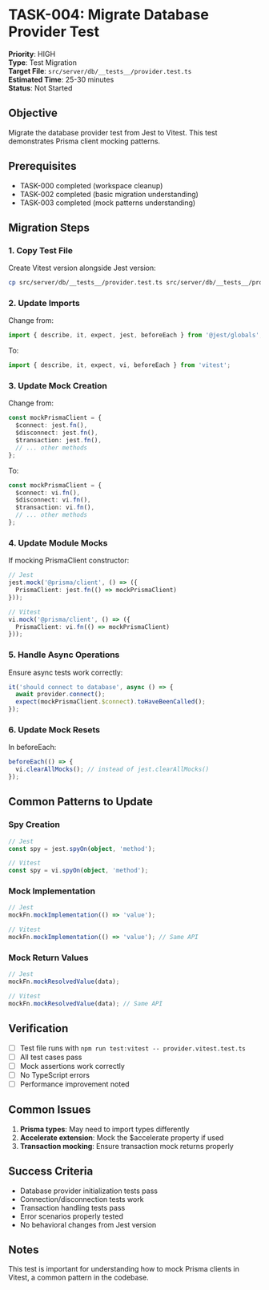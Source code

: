 # TASK-004: Migrate Database Provider Test

**Priority**: HIGH  
**Type**: Test Migration  
**Target File**: `src/server/db/__tests__/provider.test.ts`  
**Estimated Time**: 25-30 minutes  
**Status**: Not Started

## Objective

Migrate the database provider test from Jest to Vitest. This test demonstrates Prisma client mocking patterns.

## Prerequisites

- TASK-000 completed (workspace cleanup)
- TASK-002 completed (basic migration understanding)
- TASK-003 completed (mock patterns understanding)

## Migration Steps

### 1. Copy Test File

Create Vitest version alongside Jest version:
```bash
cp src/server/db/__tests__/provider.test.ts src/server/db/__tests__/provider.vitest.test.ts
```

### 2. Update Imports

Change from:
```typescript
import { describe, it, expect, jest, beforeEach } from '@jest/globals';
```

To:
```typescript
import { describe, it, expect, vi, beforeEach } from 'vitest';
```

### 3. Update Mock Creation

Change from:
```typescript
const mockPrismaClient = {
  $connect: jest.fn(),
  $disconnect: jest.fn(),
  $transaction: jest.fn(),
  // ... other methods
};
```

To:
```typescript
const mockPrismaClient = {
  $connect: vi.fn(),
  $disconnect: vi.fn(),
  $transaction: vi.fn(),
  // ... other methods
};
```

### 4. Update Module Mocks

If mocking PrismaClient constructor:
```typescript
// Jest
jest.mock('@prisma/client', () => ({
  PrismaClient: jest.fn(() => mockPrismaClient)
}));

// Vitest
vi.mock('@prisma/client', () => ({
  PrismaClient: vi.fn(() => mockPrismaClient)
}));
```

### 5. Handle Async Operations

Ensure async tests work correctly:
```typescript
it('should connect to database', async () => {
  await provider.connect();
  expect(mockPrismaClient.$connect).toHaveBeenCalled();
});
```

### 6. Update Mock Resets

In beforeEach:
```typescript
beforeEach(() => {
  vi.clearAllMocks(); // instead of jest.clearAllMocks()
});
```

## Common Patterns to Update

### Spy Creation
```typescript
// Jest
const spy = jest.spyOn(object, 'method');

// Vitest
const spy = vi.spyOn(object, 'method');
```

### Mock Implementation
```typescript
// Jest
mockFn.mockImplementation(() => 'value');

// Vitest
mockFn.mockImplementation(() => 'value'); // Same API
```

### Mock Return Values
```typescript
// Jest
mockFn.mockResolvedValue(data);

// Vitest
mockFn.mockResolvedValue(data); // Same API
```

## Verification

- [ ] Test file runs with `npm run test:vitest -- provider.vitest.test.ts`
- [ ] All test cases pass
- [ ] Mock assertions work correctly
- [ ] No TypeScript errors
- [ ] Performance improvement noted

## Common Issues

1. **Prisma types**: May need to import types differently
2. **Accelerate extension**: Mock the $accelerate property if used
3. **Transaction mocking**: Ensure transaction mock returns properly

## Success Criteria

- Database provider initialization tests pass
- Connection/disconnection tests work
- Transaction handling tests pass
- Error scenarios properly tested
- No behavioral changes from Jest version

## Notes

This test is important for understanding how to mock Prisma clients in Vitest, a common pattern in the codebase.
